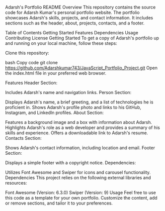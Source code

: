 Adarsh's Portfolio README
Overview
This repository contains the source code for Adarsh Kumar's personal portfolio website. The portfolio showcases Adarsh's skills, projects, and contact information. It includes sections such as the header, about, projects, contacts, and a footer.

Table of Contents
Getting Started
Features
Dependencies
Usage
Contributing
License
Getting Started
To get a copy of Adarsh's portfolio up and running on your local machine, follow these steps:

Clone this repository:

bash
Copy code
git clone https://github.com/Adarshkumar743/JavaScript_Portfolio_Project.git
Open the index.html file in your preferred web browser.

Features
Header Section:

Includes Adarsh's name and navigation links.
Person Section:

Displays Adarsh's name, a brief greeting, and a list of technologies he is proficient in.
Shows Adarsh's profile photo and links to his GitHub, Instagram, and LinkedIn profiles.
About Section:

Features a background image and a box with information about Adarsh.
Highlights Adarsh's role as a web developer and provides a summary of his skills and experience.
Offers a downloadable link to Adarsh's resume.
Contacts Section:

Shows Adarsh's contact information, including location and email.
Footer Section:

Displays a simple footer with a copyright notice.
Dependencies:

Utilizes Font Awesome and Swiper for icons and carousel functionality.
Dependencies
This project relies on the following external libraries and resources:

Font Awesome (Version: 6.3.0)
Swiper (Version: 9)
Usage
Feel free to use this code as a template for your own portfolio. Customize the content, add or remove sections, and tailor it to your preferences.
